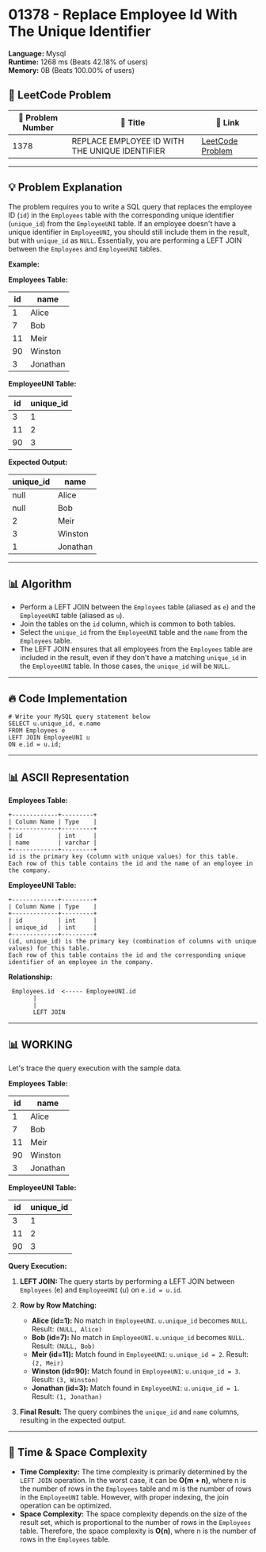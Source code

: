 # 01378 - Replace Employee Id With The Unique Identifier
    
**Language:** Mysql  
**Runtime:** 1268 ms (Beats 42.18% of users)  
**Memory:** 0B (Beats 100.00% of users)  

## 📝 **LeetCode Problem**
| 🔢 Problem Number | 📌 Title | 🔗 Link |
|------------------|--------------------------|--------------------------|
| 1378 | REPLACE EMPLOYEE ID WITH THE UNIQUE IDENTIFIER | [LeetCode Problem](https://leetcode.com/problems/replace-employee-id-with-the-unique-identifier/) |

---

## 💡 **Problem Explanation**

The problem requires you to write a SQL query that replaces the employee ID (`id`) in the `Employees` table with the corresponding unique identifier (`unique_id`) from the `EmployeeUNI` table. If an employee doesn't have a unique identifier in `EmployeeUNI`, you should still include them in the result, but with `unique_id` as `NULL`.  Essentially, you are performing a LEFT JOIN between the `Employees` and `EmployeeUNI` tables.

**Example:**

**Employees Table:**

| id  | name  |
|-----|-------|
| 1   | Alice |
| 7   | Bob   |
| 11  | Meir  |
| 90  | Winston |
| 3   | Jonathan |

**EmployeeUNI Table:**

| id  | unique_id |
|-----|-----------|
| 3   | 1         |
| 11  | 2         |
| 90  | 3         |

**Expected Output:**

| unique_id | name      |
|-----------|-----------|
| null      | Alice     |
| null      | Bob       |
| 2         | Meir      |
| 3         | Winston   |
| 1         | Jonathan  |

---

## 📊 **Algorithm**

*   Perform a LEFT JOIN between the `Employees` table (aliased as `e`) and the `EmployeeUNI` table (aliased as `u`).
*   Join the tables on the `id` column, which is common to both tables.
*   Select the `unique_id` from the `EmployeeUNI` table and the `name` from the `Employees` table.
*   The LEFT JOIN ensures that all employees from the `Employees` table are included in the result, even if they don't have a matching `unique_id` in the `EmployeeUNI` table.  In those cases, the `unique_id` will be `NULL`.

---

## 🔥 **Code Implementation**

```mysql
# Write your MySQL query statement below
SELECT u.unique_id, e.name
FROM Employees e
LEFT JOIN EmployeeUNI u
ON e.id = u.id;
```

---

## 📊 **ASCII Representation**

**Employees Table:**

```
+-------------+---------+
| Column Name | Type    |
+-------------+---------+
| id          | int     |
| name        | varchar |
+-------------+---------+
id is the primary key (column with unique values) for this table.
Each row of this table contains the id and the name of an employee in the company.
```

**EmployeeUNI Table:**

```
+-------------+---------+
| Column Name | Type    |
+-------------+---------+
| id          | int     |
| unique_id   | int     |
+-------------+---------+
(id, unique_id) is the primary key (combination of columns with unique values) for this table.
Each row of this table contains the id and the corresponding unique identifier of an employee in the company.
```

**Relationship:**

```
 Employees.id  <----- EmployeeUNI.id
       |
       |
       LEFT JOIN
```

---

## 📊 **WORKING**

Let's trace the query execution with the sample data.

**Employees Table:**

| id  | name      |
|-----|-----------|
| 1   | Alice     |
| 7   | Bob       |
| 11  | Meir      |
| 90  | Winston   |
| 3   | Jonathan  |

**EmployeeUNI Table:**

| id  | unique_id |
|-----|-----------|
| 3   | 1         |
| 11  | 2         |
| 90  | 3         |

**Query Execution:**

1.  **LEFT JOIN:** The query starts by performing a LEFT JOIN between `Employees` (e) and `EmployeeUNI` (u) on `e.id = u.id`.

2.  **Row by Row Matching:**

    *   **Alice (id=1):** No match in `EmployeeUNI`.  `u.unique_id` becomes `NULL`. Result: `(NULL, Alice)`
    *   **Bob (id=7):** No match in `EmployeeUNI`.  `u.unique_id` becomes `NULL`. Result: `(NULL, Bob)`
    *   **Meir (id=11):**  Match found in `EmployeeUNI`: `u.unique_id = 2`. Result: `(2, Meir)`
    *   **Winston (id=90):** Match found in `EmployeeUNI`: `u.unique_id = 3`. Result: `(3, Winston)`
    *   **Jonathan (id=3):** Match found in `EmployeeUNI`: `u.unique_id = 1`. Result: `(1, Jonathan)`

3.  **Final Result:** The query combines the `unique_id` and `name` columns, resulting in the expected output.

---

## 🚀 **Time & Space Complexity**

*   **Time Complexity:** The time complexity is primarily determined by the `LEFT JOIN` operation. In the worst case, it can be **O(m + n)**, where n is the number of rows in the `Employees` table and m is the number of rows in the `EmployeeUNI` table.  However, with proper indexing, the join operation can be optimized.
*   **Space Complexity:**  The space complexity depends on the size of the result set, which is proportional to the number of rows in the `Employees` table.  Therefore, the space complexity is **O(n)**, where n is the number of rows in the `Employees` table.
    